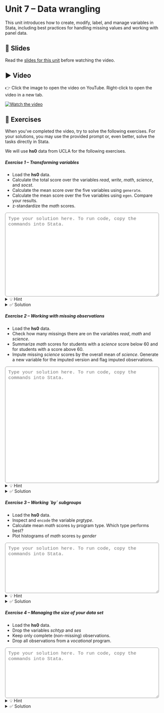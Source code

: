 # Unit 7 – Data wrangling

This unit introduces how to create, modify, label, and manage variables in Stata, including best practices for handling missing values and working with panel data.

## 📄 Slides

Read the [slides for this unit](unit07_slides.pdf) before watching the video.

## ▶️ Video

👉 Click the image to open the video on YouTube. Right-click to open the video in a new tab.

[![Watch the video](https://img.youtube.com/vi/SkVOn-abKwQ/0.jpg)](https://www.youtube.com/watch?v=SkVOn-abKwQ)

## 🧪 Exercises

When you've completed the video, try to solve the following exercises. For your solutions, you may use the provided prompt or, even better, solve the tasks directly in Stata.

<span style="display:block; margin-top:0.5em;"></span>

We will use **hs0** data from UCLA for the following exercises. 

<h5>Exercise 1 – Transforming variables </h5>

- Load the **hs0** data.
- Calculate the total score over the variables *read*, *write*, *math*, *science*, and *socst*.
- Calculate the mean score over the five variables using `generate`.
- Calculate the mean score over the five variables using `egen`. Compare your results.
- z-standardize the *math* scores.

<textarea id="ex1" rows="14"
  style="width:100%;
         font-family: ui-monospace, SFMono-Regular, Menlo, Consolas, 'Liberation Mono', monospace;
         font-size: 0.95rem;
         padding: 0.6rem;
         border: 1px solid #999;
         border-radius: 6px;
         color: #000;
         background-color: #fff;
         outline: none;
         box-shadow: none;"
  placeholder="Type your solution here. To run code, copy the commands into Stata."></textarea>
  
<details>
<summary>💡 Hint</summary>

You can load the data with `use "https://stats.idre.ucla.edu/stat/data/hs0", clear`. <br>
You can calculate the mean by dividing the total score by the number of categories. <br>
There is an `egen` function for z-standardization. 

</details>

<details>
<summary>✅ Solution</summary>

```stata
use "https://stats.idre.ucla.edu/stat/data/hs0", clear
gen total_score = read + write + math + science + socst
gen mean_score = total_score / 5
egen mean_score_comp = rowmean(read write math science socst)
br if mean_score != mean_score_comp
```

The mean calculation by hand excludes all observations that have missing information on any score variables. <br>
`egen rowmean()` ignores missing values.

```stata
egen math_z = std(math)
hist math_z, norm
```

</details>

<h5>Exercise 2 – Working with missing observations </h5>

- Load the **hs0** data.
- Check how many missings there are on the variables *read*, *math* and *science*.
- Summarize *math* scores for students with a *science* score below 60 and for students with a score above 60.
- Impute missing *science* scores by the overall mean of *science*. Generate a new variable for the imputed version and flag imputed observations.

<textarea id="ex2" rows="20"
  style="width:100%;
         font-family: ui-monospace, SFMono-Regular, Menlo, Consolas, 'Liberation Mono', monospace;
         font-size: 0.95rem;
         padding: 0.6rem;
         border: 1px solid #999;
         border-radius: 6px;
         color: #000;
         background-color: #fff;
         outline: none;
         box-shadow: none;"
  placeholder="Type your solution here. To run code, copy the commands into Stata."></textarea>

<details>
<summary>💡 Hint</summary>

You can use `codebook` or `tab [varname], miss` to inspect missing values. <br>
Remember that Stata treats missings as greater than any number. <br>
For the imputation, you could use a combination of `egen()` and `replace`.

</details>

<details>
<summary>✅ Solution</summary>

```stata
use "https://stats.idre.ucla.edu/stat/data/hs0", clear
codebook read math science
```

There are 5 missing science scores. The other two variables are complete.

```stata
sum math if science < 60
sum math if science > 60 & !missing(science)
```

Because missing is treated as greater than any number in Stata, use `!missing(var)` when you filter with `>` or `>=`.

```stata
clonevar science_imp = science // Generate version for imputation
gen miss_flag = 1 if missing(science) // Flag missing observations
egen science_mean = mean(science)
replace science_imp = science_mean if miss_flag == 1
sum science science_imp
```

Since we impute missing values with the overall mean, the mean of the imputed variable will be the same.

</details>


<h5>Exercise 3 – Working `by` subgroups </h5>

- Load the **hs0** data.
- Inspect and `encode` the variable *prgtype*.
- Calculate mean *math* scores `by` program type. Which type performs best?
- Plot histograms of *math* scores `by` *gender*

<textarea id="ex3" rows="8"
  style="width:100%;
         font-family: ui-monospace, SFMono-Regular, Menlo, Consolas, 'Liberation Mono', monospace;
         font-size: 0.95rem;
         padding: 0.6rem;
         border: 1px solid #999;
         border-radius: 6px;
         color: #000;
         background-color: #fff;
         outline: none;
         box-shadow: none;"
  placeholder="Type your solution here. To run code, copy the commands into Stata."></textarea>
  
<details>
<summary>💡 Hint</summary>

You do not have to create new variables for the mean scores. `Summarize` works with `by` if the data is sorted. Use `bysort` for that. <br>
You can plot two seperate histograms or combine them in one graph. If *histogram* does not support `by`, you have to work with *if*-conditions.

</details> 

<details>
<summary>✅ Solution</summary>

```stata
use "https://stats.idre.ucla.edu/stat/data/hs0", clear
codebook prgtype
encode prgtype, gen(prgtype_num)
codebook prgtype_num
bysort prgtype_num: sum math
```

The academic tracks have the highest average math scores.

```stata
codebook gender
hist math if gender == 1
hist math if gender == 2
// Both in one graph
hist math if gender == 1, col(red) addplot(hist math if gender == 2)
// Using twoway
twoway (hist math if gender == 1, col(red)) (hist math if gender == 2)
```

</details>

<h5>Exercise 4 – Managing the size of your data set </h5>

- Load the **hs0** data.
- Drop the variables *schtyp* and *ses*
- Keep only complete (non-missing) observations.
- Drop all observations from a *vocational* program.

<textarea id="ex4" rows="8"
  style="width:100%;
         font-family: ui-monospace, SFMono-Regular, Menlo, Consolas, 'Liberation Mono', monospace;
         font-size: 0.95rem;
         padding: 0.6rem;
         border: 1px solid #999;
         border-radius: 6px;
         color: #000;
         background-color: #fff;
         outline: none;
         box-shadow: none;"
  placeholder="Type your solution here. To run code, copy the commands into Stata."></textarea>
  
<details>
<summary>💡 Hint</summary>

There is an `egen` function that you can use to count missings on `_all` variables for each observation. <br>
Check the storage type of *prgtype* before dropping observations.

</details>   
  
<details>
<summary>✅ Solution</summary>

```stata
use "https://stats.idre.ucla.edu/stat/data/hs0", clear
drop schtyp ses
// Generate help variable to count the missings on all variables
egen missings = rowmiss(_all)
keep if missings == 0
codebook prgtype
drop if prgtype == "vocati"
```

You could also `encode` prgtype before dropping variables if you do not want to work with strings.

</details>  
  
  

<span style="display:block; margin-top:4em;"></span>
